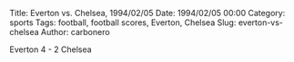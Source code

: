 Title: Everton vs. Chelsea, 1994/02/05
Date: 1994/02/05 00:00
Category: sports
Tags: football, football scores, Everton, Chelsea
Slug: everton-vs-chelsea
Author: carbonero


Everton 4 - 2 Chelsea
